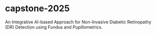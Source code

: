 # capstone-2025
An Integrative AI-based Approach for Non-Invasive Diabetic Retinopathy (DR) Detection using Fundus and Pupillometrics.
